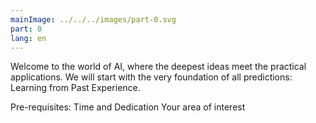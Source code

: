 ```yaml
---
mainImage: ../../../images/part-0.svg
part: 0
lang: en
---
```


<div class="intro">

Welcome to the world of AI, where the deepest ideas meet the practical applications. We will start with the very foundation of all predictions: Learning from Past Experience.

Pre-requisites:
Time and Dedication
Your area of interest

</div>
